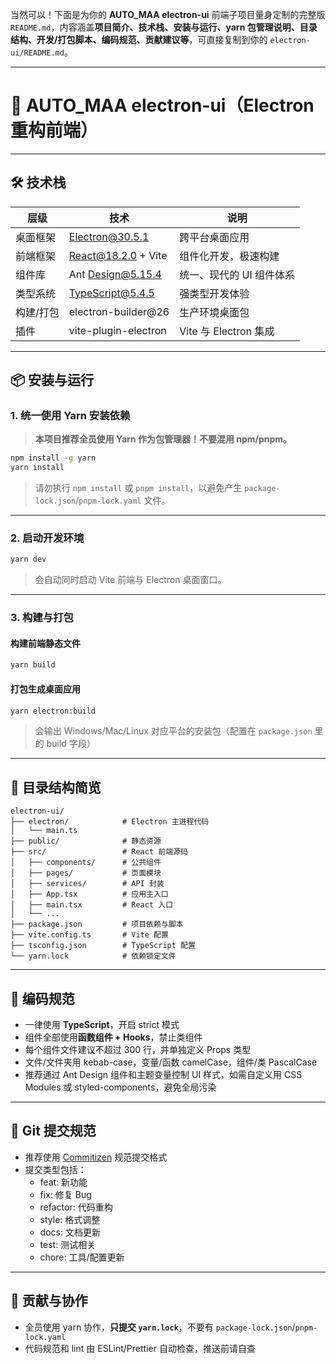 当然可以！下面是为你的 **AUTO_MAA electron-ui** 前端子项目量身定制的完整版 `README.md`，内容涵盖**项目简介、技术栈、安装与运行、yarn 包管理说明、目录结构、开发/打包脚本、编码规范、贡献建议等**，可直接复制到你的 `electron-ui/README.md`。

---

# 🚀 AUTO_MAA electron-ui（Electron 重构前端）

---

## 🛠️ 技术栈

| 层级         | 技术                  | 说明                       |
|--------------|----------------------|----------------------------|
| 桌面框架     | Electron@30.5.1      | 跨平台桌面应用             |
| 前端框架     | React@18.2.0 + Vite  | 组件化开发，极速构建        |
| 组件库       | Ant Design@5.15.4    | 统一、现代的 UI 组件体系    |
| 类型系统     | TypeScript@5.4.5     | 强类型开发体验              |
| 构建/打包    | electron-builder@26   | 生产环境桌面包              |
| 插件        | vite-plugin-electron  | Vite 与 Electron 集成       |

---

## 📦 安装与运行

### 1. 统一使用 Yarn 安装依赖

> **本项目推荐全员使用 Yarn 作为包管理器！不要混用 npm/pnpm。**

```bash
npm install -g yarn
yarn install
```
>  请勿执行 `npm install` 或 `pnpm install`，以避免产生 `package-lock.json`/`pnpm-lock.yaml` 文件。


---

### 2. 启动开发环境

```bash
yarn dev
```
> 会自动同时启动 Vite 前端与 Electron 桌面窗口。

---

### 3. 构建与打包

#### 构建前端静态文件

```bash
yarn build
```

#### 打包生成桌面应用

```bash
yarn electron:build
```
> 会输出 Windows/Mac/Linux 对应平台的安装包（配置在 `package.json` 里的 build 字段）

---

## 📁 目录结构简览

```plaintext
electron-ui/
├── electron/            # Electron 主进程代码
│   └── main.ts
├── public/              # 静态资源
├── src/                 # React 前端源码
│   ├── components/      # 公共组件
│   ├── pages/           # 页面模块
│   ├── services/        # API 封装
│   ├── App.tsx          # 应用主入口
│   ├── main.tsx         # React 入口
│   └── ...
├── package.json         # 项目依赖与脚本
├── vite.config.ts       # Vite 配置
├── tsconfig.json        # TypeScript 配置
└── yarn.lock            # 依赖锁定文件
```

---

## 🎨 编码规范

- 一律使用 **TypeScript**，开启 strict 模式
- 组件全部使用**函数组件 + Hooks**，禁止类组件
- 每个组件文件建议不超过 300 行，并单独定义 Props 类型
- 文件/文件夹用 kebab-case，变量/函数 camelCase，组件/类 PascalCase
- 推荐通过 Ant Design 组件和主题变量控制 UI 样式，如需自定义用 CSS Modules 或 styled-components，避免全局污染

---

## 📝 Git 提交规范

- 推荐使用 [Commitizen](https://github.com/commitizen/cz-cli) 规范提交格式
- 提交类型包括：
    - feat: 新功能
    - fix: 修复 Bug
    - refactor: 代码重构
    - style: 格式调整
    - docs: 文档更新
    - test: 测试相关
    - chore: 工具/配置更新

---

## 🤝 贡献与协作

- 全员使用 yarn 协作，**只提交 `yarn.lock`**，不要有 `package-lock.json`/`pnpm-lock.yaml`
- 代码规范和 lint 由 ESLint/Prettier 自动检查，推送前请自查
